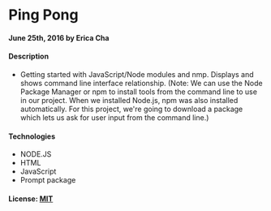 # Ping Pong

#### June 25th, 2016 by Erica Cha  

#### Description
- Getting started with JavaScript/Node modules and nmp. Displays and shows command line interface relationship. (Note: We can use the Node Package Manager or npm to install tools from the command line to use in our project. When we installed Node.js, npm was also installed automatically. For this project, we're going to download a package which lets us ask for user input from the command line.)

#### Technologies
- NODE.JS
- HTML
- JavaScript
- Prompt package

#### License: <a href="https://github.com/twbs/bootstrap/blob/master/LICENSE">MIT</a>  
